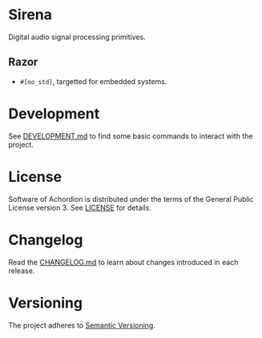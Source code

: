 # Sirena

Digital audio signal processing primitives.

## Razor

* `#[no_std]`, targetted for embedded systems.

# Development

See [DEVELOPMENT.md](DEVELOPMENT.md) to find some basic commands to interact
with the project.

# License

Software of Achordion is distributed under the terms of the General Public
License version 3. See [LICENSE](LICENSE) for details.

# Changelog

Read the [CHANGELOG.md](CHANGELOG.md) to learn about changes introduced in each
release.

# Versioning

The project adheres to [Semantic Versioning](https://semver.org/).
